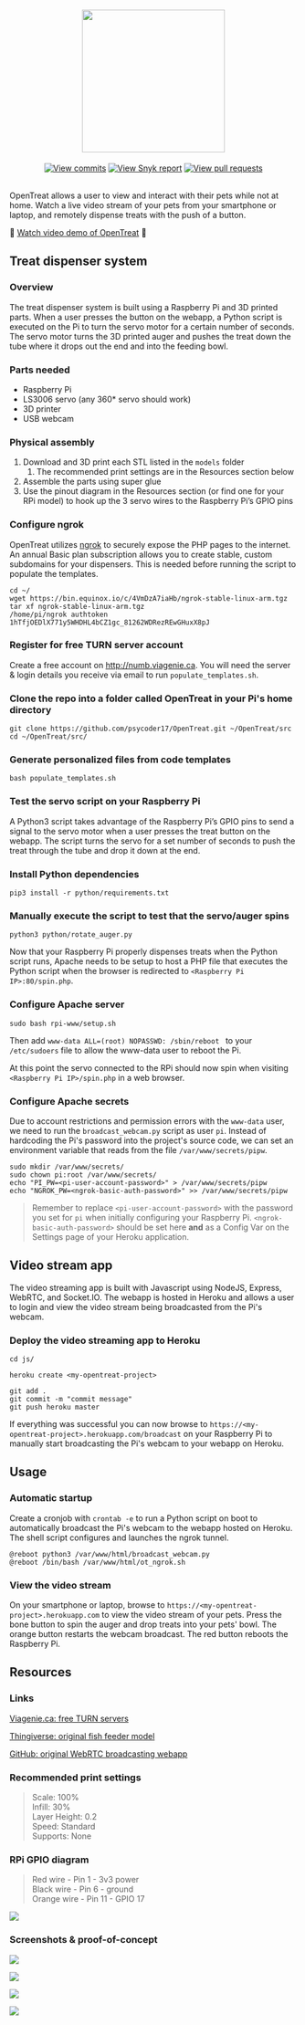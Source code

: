 <h1 align="center">
  <img src="https://github.com/psycoder17/OpenTreat/blob/master/README/Icon-full.png" height='250px'>
</h1>

<div align="center">
	<a href="https://github.com/psycoder17/OpenTreat/graphs/commit-activity"><img src="https://img.shields.io/badge/maintained%3F-yes-green.svg" alt="View commits"></a>
	<a href="https://snyk.io/test/github/psycoder17/OpenTreat?targetFile=js/package.json"><img src="https://snyk.io/test/github/psycoder17/OpenTreat/badge.svg?targetFile=js/package.json" alt="View Snyk report"></a>
	<a href="https://github.com/psycoder17/OpenTreat/pulls"><img src="https://img.shields.io/badge/PRs-welcome-brightgreen.svg" alt="View pull requests"></a>
</div>
<br>
<p>
OpenTreat allows a user to view and interact with their pets while not at home. Watch a live video stream of your pets from your smartphone or laptop, and remotely dispense treats with the push of a button.
</p>

:movie_camera: [Watch video demo of OpenTreat](https://youtu.be/6tzPRBlFip4) :movie_camera:

## Treat dispenser system
### Overview
The treat dispenser system is built using a Raspberry Pi and 3D printed parts. When a user presses the button on the webapp, a Python script is executed on the Pi to turn the servo motor for a certain number of seconds. The servo motor turns the 3D printed auger and pushes the treat down the tube where it drops out the end and into the feeding bowl.

### Parts needed
* Raspberry Pi
* LS3006 servo (any 360* servo should work)
* 3D printer
* USB webcam

### Physical assembly
1. Download and 3D print each STL listed in the `models` folder
	1. The recommended print settings are in the Resources section below
2. Assemble the parts using super glue
3. Use the pinout diagram in the Resources section (or find one for your RPi model) to hook up the 3 servo wires to the Raspberry Pi’s GPIO pins

### Configure ngrok
OpenTreat utilizes [ngrok](https://ngrok.com/docs) to securely expose the PHP pages to the internet. An annual Basic plan subscription allows you to create stable, custom subdomains for your dispensers. This is needed before running the script to populate the templates.

```
cd ~/
wget https://bin.equinox.io/c/4VmDzA7iaHb/ngrok-stable-linux-arm.tgz
tar xf ngrok-stable-linux-arm.tgz
/home/pi/ngrok authtoken 1hTfjOEDlX771y5WHDHL4bCZ1gc_81262WDRezREwGHuxX8pJ
```

### Register for free TURN server account
Create a free account on http://numb.viagenie.ca. You will need the server & login details you receive via email to run `populate_templates.sh`.

### Clone the repo into a folder called OpenTreat in your Pi's home directory
```
git clone https://github.com/psycoder17/OpenTreat.git ~/OpenTreat/src
cd ~/OpenTreat/src/
```

### Generate personalized files from code templates
```
bash populate_templates.sh
```

### Test the servo script on your Raspberry Pi
A Python3 script takes advantage of the Raspberry Pi’s GPIO pins to send a signal to the servo motor when a user presses the treat button on the webapp. The script turns the servo for a set number of seconds to push the treat through the tube and drop it down at the end.

### Install Python dependencies
```
pip3 install -r python/requirements.txt
```

### Manually execute the script to test that the servo/auger spins
```
python3 python/rotate_auger.py
```

Now that your Raspberry Pi properly dispenses treats when the Python script runs, Apache needs to be setup to host a PHP file that executes the Python script when the browser is redirected to `<Raspberry Pi IP>:80/spin.php`.

### Configure Apache server
```
sudo bash rpi-www/setup.sh
```

Then add `www-data ALL=(root) NOPASSWD: /sbin/reboot ` to your `/etc/sudoers` file to allow the www-data user to reboot the Pi.

At this point the servo connected to the RPi should now spin when visiting `<Raspberry Pi IP>/spin.php` in a web browser.

### Configure Apache secrets
Due to account restrictions and permission errors with the `www-data` user, we need to run the `broadcast_webcam.py` script as user `pi`. Instead of hardcoding the Pi's password into the project's source code, we can set an environment variable that reads from the file `/var/www/secrets/pipw`.

```
sudo mkdir /var/www/secrets/
sudo chown pi:root /var/www/secrets/
echo "PI_PW=<pi-user-account-password>" > /var/www/secrets/pipw
echo "NGROK_PW=<ngrok-basic-auth-password>" >> /var/www/secrets/pipw
```

> Remember to replace `<pi-user-account-password>` with the password you set for `pi` when initially configuring your Raspberry Pi. `<ngrok-basic-auth-password>` should be set here **and** as a Config Var on the Settings page of your Heroku application.

## Video stream app
The video streaming app is built with Javascript using NodeJS, Express, WebRTC, and Socket.IO. The webapp is hosted in Heroku and allows a user to login and view the video stream being broadcasted from the Pi's webcam.

### Deploy the video streaming app to Heroku
```
cd js/

heroku create <my-opentreat-project>

git add .
git commit -m "commit message"
git push heroku master
```

If everything was successful you can now browse to `https://<my-opentreat-project>.herokuapp.com/broadcast` on your Raspberry Pi to manually start broadcasting the Pi's webcam to your webapp on Heroku.

## Usage
### Automatic startup
Create a cronjob with `crontab -e` to run a Python script on boot to automatically broadcast the Pi's webcam to the webapp hosted on Heroku. The shell script configures and launches the ngrok tunnel.

```
@reboot python3 /var/www/html/broadcast_webcam.py
@reboot /bin/bash /var/www/html/ot_ngrok.sh
```

### View the video stream
On your smartphone or laptop, browse to `https://<my-opentreat-project>.herokuapp.com` to view the video stream of your pets. 
Press the bone button to spin the auger and drop treats into your pets' bowl. 
The orange button restarts the webcam broadcast.
The red button reboots the Raspberry Pi.

## Resources
### Links
[Viagenie.ca: free TURN servers](http://numb.viagenie.ca)

[Thingiverse: original fish feeder model](https://www.thingiverse.com/thing:301532)

[GitHub: original WebRTC broadcasting webapp](https://github.com/TannerGabriel/WebRTC-Video-Broadcast)

### Recommended print settings
> Scale: 100%  
> Infill: 30%  
> Layer Height: 0.2  
> Speed: Standard  
> Supports: None

### RPi GPIO diagram
> Red wire - Pin 1 - 3v3 power  
> Black wire - Pin 6 - ground  
> Orange wire - Pin 11 - GPIO 17  

![](README/RPi-GPIO-pinout.png)

### Screenshots & proof-of-concept
![](README/Mockup-3.png)

![](README/Mockup-4.png)

![](README/Electronics-in-case.jpg)

![](README/Dispenser-1.gif)